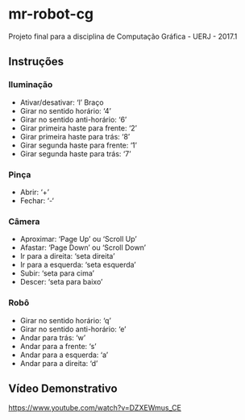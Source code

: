 # mr-robot-cg
Projeto final para a disciplina de Computação Gráfica - UERJ - 2017.1

## Instruções

### Iluminação
- Ativar/desativar: ‘l’
Braço
- Girar no sentido horário: ‘4’
- Girar no sentido anti-horário: ‘6’
- Girar primeira haste para frente: ‘2’
- Girar primeira haste para trás: ‘8’
- Girar segunda haste para frente: ‘1’
- Girar segunda haste para trás: ‘7’

### Pinça
- Abrir: ‘+’
- Fechar: ‘-‘

### Câmera
- Aproximar: ‘Page Up’ ou ‘Scroll Up’
- Afastar: ‘Page Down’ ou ‘Scroll Down’
- Ir para a direita: ‘seta direita’
- Ir para a esquerda: ‘seta esquerda’
- Subir: ‘seta para cima’
- Descer: ‘seta para baixo’

### Robô
- Girar no sentido horário: ‘q’
- Girar no sentido anti-horário: ‘e’
- Andar para trás: ‘w’
- Andar para a frente: ‘s’
- Andar para a esquerda: ‘a’
- Andar para a direita: ‘d’

## Vídeo Demonstrativo
https://www.youtube.com/watch?v=DZXEWmus_CE
